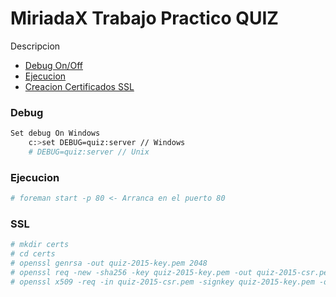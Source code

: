 MiriadaX Trabajo Practico QUIZ
============

Descripcion

* [Debug On/Off](#Debug)
* [Ejecucion](#Ejecucion)
* [Creacion Certificados SSL](#SSL)

### Debug

```bash
Set debug On Windows
	c:>set DEBUG=quiz:server // Windows
	# DEBUG=quiz:server // Unix
```

### Ejecucion

```bash
# foreman start -p 80 <- Arranca en el puerto 80
```
 
### SSL

```bash
# mkdir certs
# cd certs
# openssl genrsa -out quiz-2015-key.pem 2048
# openssl req -new -sha256 -key quiz-2015-key.pem -out quiz-2015-csr.pem
# openssl x509 -req -in quiz-2015-csr.pem -signkey quiz-2015-key.pem -out quiz-2015-cert.pem
```

